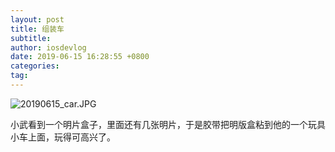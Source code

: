 ```yaml
---
layout: post
title: 组装车
subtitle: 
author: iosdevlog
date: 2019-06-15 16:28:55 +0800
categories: 
tag: 
---
```


![20190615_car.JPG](https://upload-images.jianshu.io/upload_images/910914-6e50745dbb6a93a4.JPG?imageMogr2/auto-orient/strip%7CimageView2/2/w/1240)

小武看到一个明片盒子，里面还有几张明片，于是胶带把明版盒粘到他的一个玩具小车上面，玩得可高兴了。
